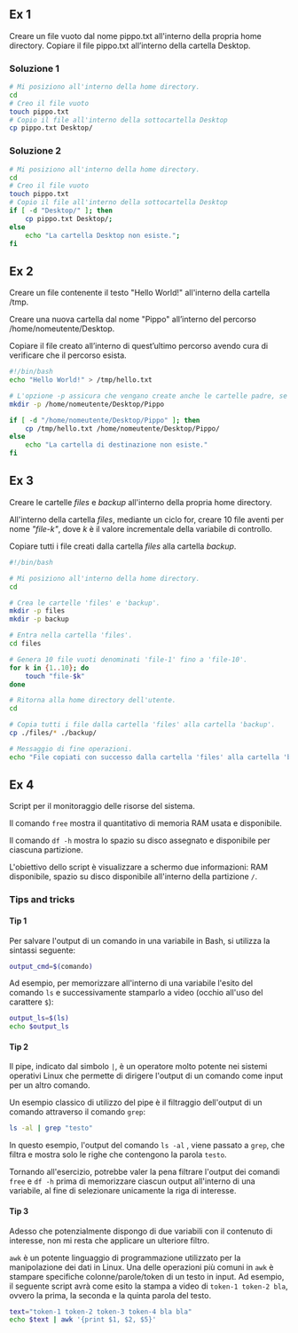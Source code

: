 ## Ex 1

Creare un file vuoto dal nome pippo.txt all'interno della propria home directory. Copiare il file pippo.txt all’interno della cartella Desktop.

### Soluzione 1

```bash
# Mi posiziono all'interno della home directory.
cd
# Creo il file vuoto
touch pippo.txt
# Copio il file all'interno della sottocartella Desktop
cp pippo.txt Desktop/
```

### Soluzione 2

```bash
# Mi posiziono all'interno della home directory.
cd
# Creo il file vuoto
touch pippo.txt
# Copio il file all'interno della sottocartella Desktop
if [ -d "Desktop/" ]; then 
    cp pippo.txt Desktop/; 
else 
    echo "La cartella Desktop non esiste.";
fi
```

## Ex 2

Creare un file contenente il testo "Hello World!" all'interno della cartella /tmp. 

Creare una nuova cartella dal nome "Pippo" all’interno del percorso /home/nomeutente/Desktop. 

Copiare il file creato all’interno di quest’ultimo percorso avendo cura di verificare che il percorso esista.

```bash
#!/bin/bash
echo "Hello World!" > /tmp/hello.txt

# L'opzione -p assicura che vengano create anche le cartelle padre, se non esistono.
mkdir -p /home/nomeutente/Desktop/Pippo

if [ -d "/home/nomeutente/Desktop/Pippo" ]; then
    cp /tmp/hello.txt /home/nomeutente/Desktop/Pippo/
else
    echo "La cartella di destinazione non esiste."
fi
```

## Ex 3

Creare le cartelle *files* e *backup*  all'interno della propria home directory.

All'interno della cartella *files*, mediante un ciclo for, creare 10 file aventi per nome *"file-k"*, dove *k* è il valore incrementale della variabile di controllo.

Copiare tutti i file creati dalla cartella *files* alla cartella *backup*.

```bash
#!/bin/bash

# Mi posiziono all'interno della home directory.
cd 

# Crea le cartelle 'files' e 'backup'.
mkdir -p files
mkdir -p backup

# Entra nella cartella 'files'.
cd files

# Genera 10 file vuoti denominati 'file-1' fino a 'file-10'.
for k in {1..10}; do
    touch "file-$k"
done

# Ritorna alla home directory dell'utente.
cd

# Copia tutti i file dalla cartella 'files' alla cartella 'backup'.
cp ./files/* ./backup/

# Messaggio di fine operazioni.
echo "File copiati con successo dalla cartella 'files' alla cartella 'backup'."
```

## Ex 4

Script per il monitoraggio delle risorse del sistema.

Il comando `free` mostra il quantitativo di memoria RAM usata e disponibile.

Il comando `df -h` mostra lo spazio su disco assegnato e disponibile per ciascuna partizione.

L'obiettivo dello script è visualizzare a schermo due informazioni: RAM disponibile, spazio su disco disponibile all'interno della partizione `/`.

### Tips and tricks

#### Tip 1

Per salvare l'output di un comando in una variabile in Bash, si utilizza la sintassi seguente:

```bash
output_cmd=$(comando)
```

Ad esempio, per memorizzare all'interno di una variabile l'esito del comando `ls` e successivamente stamparlo a video (occhio all'uso del carattere `$`):

```bash
output_ls=$(ls)
echo $output_ls
```

#### Tip 2

Il pipe, indicato dal simbolo `|`, è un operatore molto potente nei sistemi operativi  Linux che permette di dirigere l'output  di un comando come input per un altro comando. 

Un esempio classico di utilizzo del pipe è il filtraggio dell'output di un comando attraverso il comando `grep`:

```bash
ls -al | grep "testo"
```

In questo esempio, l'output del comando `ls -al` , viene passato a `grep`, che filtra e mostra solo le righe che contengono la parola `testo`.

Tornando all'esercizio, potrebbe valer la pena filtrare l'output dei comandi `free` e `df -h` prima di memorizzare ciascun output all'interno di una variabile, al fine di selezionare unicamente la riga di interesse.

#### Tip 3

Adesso che potenzialmente dispongo di due variabili con il contenuto di interesse, non mi resta che applicare un ulteriore filtro.

`awk` è un potente linguaggio di programmazione utilizzato per la manipolazione dei dati in Linux. Una delle operazioni più comuni in `awk` è stampare specifiche colonne/parole/token di un testo in input. Ad esempio, il seguente script avrà come esito la stampa a video di `token-1 token-2 bla`, ovvero la prima, la seconda e la quinta parola del testo.

```bash
text="token-1 token-2 token-3 token-4 bla bla"
echo $text | awk '{print $1, $2, $5}'
```
